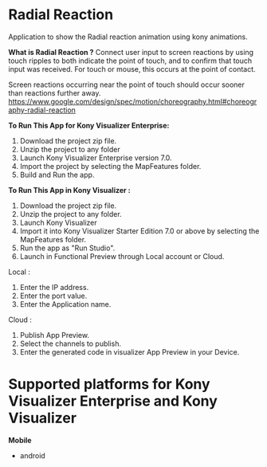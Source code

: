 # Radial Reaction
Application to show the Radial reaction animation using kony animations.

**What is Radial Reaction ?**
Connect user input to screen reactions by using touch ripples to both indicate the point of touch, and to confirm that touch input was received. For touch or mouse, this occurs at the point of contact.

Screen reactions occurring near the point of touch should occur sooner than reactions further away.
https://www.google.com/design/spec/motion/choreography.html#choreography-radial-reaction



**To Run This App for Kony Visualizer Enterprise:**

1. Download the project zip file.
2. Unzip the project to any folder
3. Launch Kony Visualizer Enterprise version 7.0.
4. Import the project by selecting the MapFeatures folder.
5. Build and Run the app.

**To Run This App in Kony Visualizer :**

1. Download the project zip file.
2. Unzip the project to any folder.
3. Launch Kony Visualizer
4. Import it into Kony Visualizer Starter Edition 7.0 or above by selecting the MapFeatures folder.
5. Run the app as "Run Studio".
6. Launch in Functional Preview through Local account or Cloud.

Local :

1. Enter the IP address.
2. Enter the port value.
3. Enter the Application name.

Cloud :

1. Publish App Preview.
2. Select the channels to publish.
3. Enter the generated code in visualizer App Preview in your Device.




# Supported platforms for Kony Visualizer Enterprise and Kony Visualizer
**Mobile**
 * android
